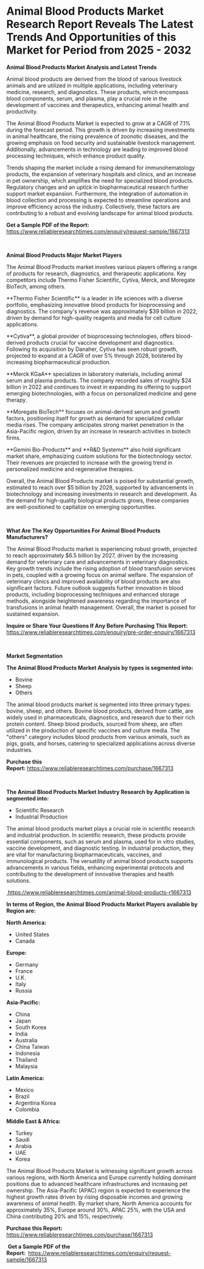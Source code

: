 <p><h1>Animal Blood Products Market Research Report Reveals The Latest Trends And Opportunities of this Market for Period from 2025 - 2032</h1></p><p><strong>Animal Blood Products Market Analysis and Latest Trends</strong></p>
<p><p>Animal blood products are derived from the blood of various livestock animals and are utilized in multiple applications, including veterinary medicine, research, and diagnostics. These products, which encompass blood components, serum, and plasma, play a crucial role in the development of vaccines and therapeutics, enhancing animal health and productivity.</p><p>The Animal Blood Products Market is expected to grow at a CAGR of 7.1% during the forecast period. This growth is driven by increasing investments in animal healthcare, the rising prevalence of zoonotic diseases, and the growing emphasis on food security and sustainable livestock management. Additionally, advancements in technology are leading to improved blood processing techniques, which enhance product quality.</p><p>Trends shaping the market include a rising demand for immunohematology products, the expansion of veterinary hospitals and clinics, and an increase in pet ownership, which amplifies the need for specialized blood products. Regulatory changes and an uptick in biopharmaceutical research further support market expansion. Furthermore, the integration of automation in blood collection and processing is expected to streamline operations and improve efficiency across the industry. Collectively, these factors are contributing to a robust and evolving landscape for animal blood products.</p></p>
<p><strong>Get a Sample PDF of the Report:&nbsp;</strong> <a href="https://www.reliableresearchtimes.com/enquiry/request-sample/1667313?utm_campaign=2267&utm_medium=2&utm_source=Github&utm_content=ia&utm_term=19042025&utm_id=animal-blood-products">https://www.reliableresearchtimes.com/enquiry/request-sample/1667313</a></p>
<p>&nbsp;</p>
<p><strong>Animal Blood Products Major Market Players</strong></p>
<p><p>The Animal Blood Products market involves various players offering a range of products for research, diagnostics, and therapeutic applications. Key competitors include Thermo Fisher Scientific, Cytiva, Merck, and Moregate BioTech, among others.</p><p>**Thermo Fisher Scientific** is a leader in life sciences with a diverse portfolio, emphasizing innovative blood products for bioprocessing and diagnostics. The company's revenue was approximately $39 billion in 2022, driven by demand for high-quality reagents and media for cell culture applications.</p><p>**Cytiva**, a global provider of bioprocessing technologies, offers blood-derived products crucial for vaccine development and diagnostics. Following its acquisition by Danaher, Cytiva has seen robust growth, projected to expand at a CAGR of over 5% through 2028, bolstered by increasing biopharmaceutical production.</p><p>**Merck KGaA** specializes in laboratory materials, including animal serum and plasma products. The company recorded sales of roughly $24 billion in 2022 and continues to invest in expanding its offering to support emerging biotechnologies, with a focus on personalized medicine and gene therapy.</p><p>**Moregate BioTech** focuses on animal-derived serum and growth factors, positioning itself for growth as demand for specialized cellular media rises. The company anticipates strong market penetration in the Asia-Pacific region, driven by an increase in research activities in biotech firms.</p><p>**Gemini Bio-Products** and **R&D Systems** also hold significant market share, emphasizing custom solutions for the biotechnology sector. Their revenues are projected to increase with the growing trend in personalized medicine and regenerative therapies.</p><p>Overall, the Animal Blood Products market is poised for substantial growth, estimated to reach over $5 billion by 2028, supported by advancements in biotechnology and increasing investments in research and development. As the demand for high-quality biological products grows, these companies are well-positioned to capitalize on emerging opportunities.</p></p>
<p>&nbsp;</p>
<p><strong>What Are The Key Opportunities For Animal Blood Products Manufacturers?</strong></p>
<p><p>The Animal Blood Products market is experiencing robust growth, projected to reach approximately $6.5 billion by 2027, driven by the increasing demand for veterinary care and advancements in veterinary diagnostics. Key growth trends include the rising adoption of blood transfusion services in pets, coupled with a growing focus on animal welfare. The expansion of veterinary clinics and improved availability of blood products are also significant factors. Future outlook suggests further innovation in blood products, including bioprocessing techniques and enhanced storage methods, alongside heightened awareness regarding the importance of transfusions in animal health management. Overall, the market is poised for sustained expansion.</p></p>
<p><strong>Inquire or Share Your Questions If Any Before Purchasing This Report:</strong> <a href="https://www.reliableresearchtimes.com/enquiry/pre-order-enquiry/1667313?utm_campaign=2267&utm_medium=2&utm_source=Github&utm_content=ia&utm_term=19042025&utm_id=animal-blood-products">https://www.reliableresearchtimes.com/enquiry/pre-order-enquiry/1667313</a></p>
<p>&nbsp;</p>
<p><strong>Market Segmentation</strong></p>
<p><strong>The Animal Blood Products Market Analysis by types is segmented into:</strong></p>
<p><ul><li>Bovine</li><li>Sheep</li><li>Others</li></ul></p>
<p><p>The animal blood products market is segmented into three primary types: bovine, sheep, and others. Bovine blood products, derived from cattle, are widely used in pharmaceuticals, diagnostics, and research due to their rich protein content. Sheep blood products, sourced from sheep, are often utilized in the production of specific vaccines and culture media. The "others" category includes blood products from various animals, such as pigs, goats, and horses, catering to specialized applications across diverse industries.</p></p>
<p><strong>Purchase this Report:&nbsp;</strong><a href="https://www.reliableresearchtimes.com/purchase/1667313?utm_campaign=2267&utm_medium=2&utm_source=Github&utm_content=ia&utm_term=19042025&utm_id=animal-blood-products">https://www.reliableresearchtimes.com/purchase/1667313</a></p>
<p>&nbsp;</p>
<p><strong>The Animal Blood Products Market Industry Research by Application is segmented into:</strong></p>
<p><ul><li>Scientific Research</li><li>Industrial Production</li></ul></p>
<p><p>The animal blood products market plays a crucial role in scientific research and industrial production. In scientific research, these products provide essential components, such as serum and plasma, used for in vitro studies, vaccine development, and diagnostic testing. In industrial production, they are vital for manufacturing biopharmaceuticals, vaccines, and immunological products. The versatility of animal blood products supports advancements in various fields, enhancing experimental protocols and contributing to the development of innovative therapies and health solutions.</p></p>
<p><a href="https://www.reliableresearchtimes.com/animal-blood-products-r1667313?utm_campaign=2267&utm_medium=2&utm_source=Github&utm_content=ia&utm_term=19042025&utm_id=animal-blood-products">&nbsp;https://www.reliableresearchtimes.com/animal-blood-products-r1667313</a></p>
<p><strong>In terms of Region, the Animal Blood Products Market Players available by Region are:</strong></p>
<p>
    <p> <strong> North America: </strong>
        <ul>
            <li>United States</li>
            <li>Canada</li>
        </ul>
        </p> 
    <p> <strong> Europe: </strong>
        <ul>
            <li>Germany</li>
            <li>France</li>
            <li>U.K.</li>
            <li>Italy</li>
            <li>Russia</li>
        </ul>
        </p> 
    <p> <strong> Asia-Pacific: </strong>
        <ul>
            <li>China</li>
            <li>Japan</li>
            <li>South Korea</li>
            <li>India</li>
            <li>Australia</li>
            <li>China Taiwan</li>
            <li>Indonesia</li>
            <li>Thailand</li>
            <li>Malaysia</li>
        </ul>
        </p> 
    <p> <strong> Latin America: </strong>
        <ul>
            <li>Mexico</li>
            <li>Brazil</li>
            <li>Argentina Korea</li>
            <li>Colombia</li>
        </ul>
        </p> 
    <p> <strong> Middle East & Africa: </strong>
        <ul>
            <li>Turkey</li>
            <li>Saudi</li>
            <li>Arabia</li>
            <li>UAE</li>
            <li>Korea</li>
        </ul>
    </p>
    </p>
<p><p>The Animal Blood Products Market is witnessing significant growth across various regions, with North America and Europe currently holding dominant positions due to advanced healthcare infrastructures and increasing pet ownership. The Asia-Pacific (APAC) region is expected to experience the highest growth rates driven by rising disposable incomes and growing awareness of animal health. By market share, North America accounts for approximately 35%, Europe around 30%, APAC 25%, with the USA and China contributing 20% and 15%, respectively.</p></p>
<p><strong>Purchase this Report: </strong><a href="https://www.reliableresearchtimes.com/purchase/1667313?utm_campaign=2267&utm_medium=2&utm_source=Github&utm_content=ia&utm_term=19042025&utm_id=animal-blood-products">https://www.reliableresearchtimes.com/purchase/1667313</a></p>
<p>&nbsp;<strong>Get a Sample PDF of the Report:&nbsp;&nbsp;</strong><a href="https://www.reliableresearchtimes.com/enquiry/request-sample/1667313?utm_campaign=2267&utm_medium=2&utm_source=Github&utm_content=ia&utm_term=19042025&utm_id=animal-blood-products">https://www.reliableresearchtimes.com/enquiry/request-sample/1667313</a></p>
<p><strong></strong></p>
<p><p></p><p></p><p></p></p>